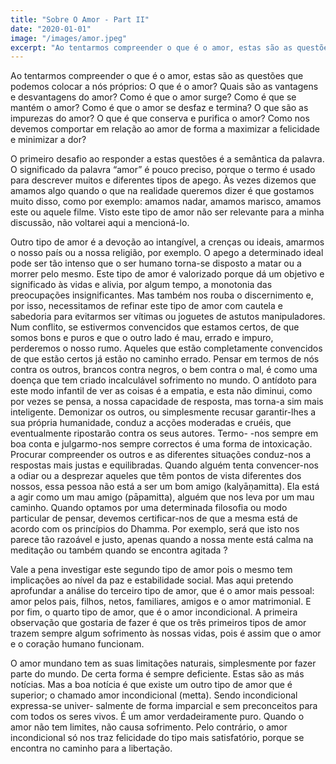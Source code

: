 ```yaml
---
title: "Sobre O Amor - Part II"
date: "2020-01-01"
image: "/images/amor.jpeg"
excerpt: "Ao tentarmos compreender o que é o amor, estas são as questões que podemos colocar a nós próprios: O que é o amor? Quais são as vantagens e desvantagens do amor?"
---
```


Ao tentarmos compreender o que é o amor, estas são as questões que podemos colocar a nós próprios: O que é o amor? Quais são as vantagens e desvantagens do amor? Como é que o amor surge? Como é que se mantém o amor? Como é que o amor se desfaz e termina? O que são as impurezas do amor? O que é que conserva e purifica o amor? Como nos devemos comportar em relação ao amor de forma a maximizar a felicidade e minimizar a dor?

O primeiro desafio ao responder a estas questões é a semântica da palavra. O significado da palavra “amor” é pouco preciso, porque o termo é usado para descrever muitos e diferentes tipos de apego. Às vezes dizemos que amamos algo quando o que na realidade queremos dizer é que gostamos muito disso, como por exemplo: amamos nadar, amamos marisco, amamos este ou aquele filme. Visto este tipo de amor não ser relevante para a minha discussão, não voltarei aqui a mencioná-lo.

Outro tipo de amor é a devoção ao intangível, a crenças ou ideais, amarmos o nosso país ou a nossa religião, por exemplo. O apego a determinado ideal pode ser tão intenso que o ser humano torna-se disposto a matar ou a morrer pelo mesmo. Este tipo de amor é valorizado porque dá um objetivo e significado às vidas e alivia, por algum tempo, a monotonia das preocupações insignificantes. Mas também nos rouba o discernimento e, por isso, necessitamos de refinar este tipo de amor com cautela e sabedoria para evitarmos ser vítimas ou joguetes de astutos manipuladores. Num conflito, se estivermos convencidos que estamos certos, de que somos bons e puros e que o outro lado é mau, errado e impuro, perderemos o nosso rumo. Aqueles que estão completamente convencidos de que estão certos já estão no caminho errado. Pensar em termos de nós contra os outros, brancos contra negros, o bem contra o mal, é como uma doença que tem criado incalculável sofrimento no mundo. O antídoto para este modo infantil de ver as coisas é a empatia, e esta não diminui, como por vezes se pensa, a nossa capacidade de resposta, mas torna-a sim mais inteligente. Demonizar os outros, ou simplesmente recusar garantir-lhes a sua própria humanidade, conduz a acções moderadas e cruéis, que eventualmente ripostarão contra os seus autores. Termo- -nos sempre em boa conta e julgarmo-nos sempre correctos é uma forma de intoxicação. Procurar compreender os outros e as diferentes situações conduz-nos a respostas mais justas e equilibradas. Quando alguém tenta convencer-nos a odiar ou a desprezar aqueles que têm pontos de vista diferentes dos nossos, essa pessoa não está a ser um bom amigo (kalyāṇamitta). Ela está a agir como um mau amigo (pāpamitta), alguém que nos leva por um mau caminho. Quando optamos por uma determinada filosofia ou modo particular de pensar, devemos certificar-nos de que a mesma está de acordo com os princípios do Dhamma. Por exemplo, será que isto nos parece tão razoável e justo, apenas quando a nossa mente está calma na meditação ou também quando se encontra agitada ?

Vale a pena investigar este segundo tipo de amor pois o mesmo tem implicações ao nível da paz e estabilidade social. Mas aqui pretendo aprofundar a análise do terceiro tipo de amor, que é o amor mais pessoal: amor pelos pais, filhos, netos, familiares, amigos e o amor matrimonial. E por fim, o quarto tipo de amor, que é o amor incondicional.
A primeira observação que gostaria de fazer é que os três primeiros tipos de amor trazem sempre algum sofrimento às nossas vidas, pois é assim que o amor e o coração humano funcionam.

O amor mundano tem as suas limitações naturais, simplesmente por fazer parte do mundo. De certa forma é sempre deficiente. Estas são as más notícias. Mas a boa notícia é que existe um outro tipo de amor que é superior; o chamado amor incondicional (metta). Sendo incondicional expressa-se univer- salmente de forma imparcial e sem preconceitos para com todos os seres vivos. É um amor verdadeiramente puro. Quando o amor não tem limites, não causa sofrimento. Pelo contrário, o amor incondicional só nos traz felicidade do tipo mais satisfatório, porque se encontra no caminho para a libertação.
